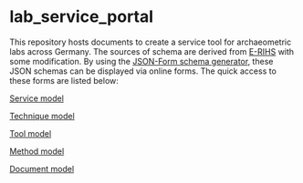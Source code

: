 # lab_service_portal
 This repository hosts documents to create a service tool for archaeometric labs across Germany. The sources of schema are derived from [E-RIHS](https://github.com/E-RIHS/hs-interoperability/tree/main/Shared%20Models) with some modification.
By using the [JSON-Form schema generator](https://github.com/KIKIRPA/form-generator), these JSON schemas can be displayed via online forms. The quick access to these forms are listed below: 

[Service model](https://bytes.kikirpa.be/form-generator/index.html?url=https://raw.githubusercontent.com/Garyhsu1982/lab_service_portal/main/service-model-NFDI-v0.1.json)

[Technique model](https://bytes.kikirpa.be/form-generator/index.html?url=https://raw.githubusercontent.com/Garyhsu1982/lab_service_portal/main/technique-model-NFDI-v0.1.json)

[Tool model](https://bytes.kikirpa.be/form-generator/index.html?url=https://raw.githubusercontent.com/Garyhsu1982/lab_service_portal/main/tool-model-NFDI-v0.1.json)

[Method model](https://bytes.kikirpa.be/form-generator/index.html?url=https://raw.githubusercontent.com/Garyhsu1982/lab_service_portal/main/method-model-NFDI-v0.1.json)

[Document model](https://bytes.kikirpa.be/form-generator/index.html?url=https://raw.githubusercontent.com/Garyhsu1982/lab_service_portal/main/document-model-NFDI-v0.1.json)



 
